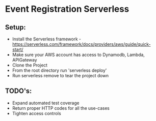 # Event Registration Serverless

## Setup:
* Install the Serverless framework - https://serverless.com/framework/docs/providers/aws/guide/quick-start/
* Make sure your AWS account has access to Dynamodb, Lambda, APIGateway
* Clone the Project
* From the root directory run 'serverless deploy'
* Run serverless remove to tear the project down

## TODO's:
* Expand automated test coverage
* Return proper HTTP codes for all the use-cases
* Tighten access controls
